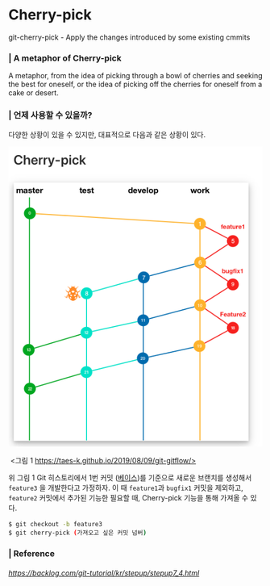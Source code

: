 # Cherry-pick 

git-cherry-pick - Apply the changes introduced by some existing cmmits

### | A metaphor of Cherry-pick 

A metaphor, from the idea of picking through a bowl of cherries and seeking the best for oneself, or the idea of picking off the cherries for oneself from a cake or desert. 

### | 언제 사용할 수 있을까? 

다양한 상황이 있을 수 있지만, 대표적으로 다음과 같은 상황이 있다. 

![image-20210702135518771](./imgs/cherry-pick1.png)

​												<그림 1 https://taes-k.github.io/2019/08/09/git-gitflow/> 

위 그림 1 Git 히스토리에서 1번 커밋 (<u>베이스</u>)를 기준으로 새로운 브랜치를 생성해서 `feature3` 을 개발한다고 가정하자. 이 때 `feature1`과 `bugfix1` 커밋을 제외하고, `feature2` 커밋에서 추가된 기능한 필요할 때, Cherry-pick 기능을 통해 가져올 수 있다. 

```bash
$ git checkout -b feature3 
$ git cherry-pick (가져오고 싶은 커밋 넘버)
```

### | Reference

###### https://backlog.com/git-tutorial/kr/stepup/stepup7_4.html
